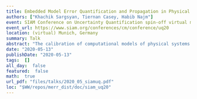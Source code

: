 ```yaml
---
title: Embedded Model Error Quantification and Propagation in Physical Models
authors: ["Khachik Sargsyan, Tiernan Casey, Habib Najm"]
event: SIAM Conference on Uncertainty Quantification spin-off virtual model error session
event_url: https://www.siam.org/conferences/cm/conference/uq20 
location: (virtual) Munich, Germany
summary: Talk
abstract: "The calibration of computational models of physical systems typically assumes that the computational model replicates the exact mechanism behind data generation. As a result, calibrated model parameters are often biased, leading to deficient predictive skills. This work will present a Bayesian inference framework for representing, quantifying, and propagating uncertainties due to model structural errors by embedding stochastic correction terms in the model. The embedded correction approach ensures physical constraints are satisfied, and renders calibrated model predictions meaningful and robust with respect to structural errors over multiple, even unobservable, quantities of interest. The physical inputs and correction parameters are simultaneously inferred via surrogate-enabled Markov chain Monte Carlo. With a polynomial chaos characterization of the correction term, the approach allows efficient decomposition of uncertainty that includes contributions from data noise, parameter posterior uncertainty, and model error. The developed structural error quantification workflow is implemented in UQ Toolkit (www.sandia.gov/uqtoolkit). We demonstrate the key strengths of this method on both synthetic examples and practical engineering applications.<br><br>"
date: "2020-05-13"
publishDate: "2020-05-13"
tags:  []
all_day:  false
featured:  false
math:  true
url_pdf: "files/talks/2020_05_siamuq.pdf"
loc: "$WW/repos/merr_dist/doc/siam_uq20"
---
```

